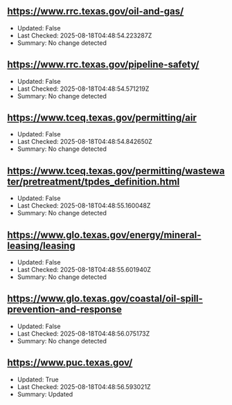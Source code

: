 ## https://www.rrc.texas.gov/oil-and-gas/
- Updated: False
- Last Checked: 2025-08-18T04:48:54.223287Z
- Summary: No change detected

## https://www.rrc.texas.gov/pipeline-safety/
- Updated: False
- Last Checked: 2025-08-18T04:48:54.571219Z
- Summary: No change detected

## https://www.tceq.texas.gov/permitting/air
- Updated: False
- Last Checked: 2025-08-18T04:48:54.842650Z
- Summary: No change detected

## https://www.tceq.texas.gov/permitting/wastewater/pretreatment/tpdes_definition.html
- Updated: False
- Last Checked: 2025-08-18T04:48:55.160048Z
- Summary: No change detected

## https://www.glo.texas.gov/energy/mineral-leasing/leasing
- Updated: False
- Last Checked: 2025-08-18T04:48:55.601940Z
- Summary: No change detected

## https://www.glo.texas.gov/coastal/oil-spill-prevention-and-response
- Updated: False
- Last Checked: 2025-08-18T04:48:56.075173Z
- Summary: No change detected

## https://www.puc.texas.gov/
- Updated: True
- Last Checked: 2025-08-18T04:48:56.593021Z
- Summary: Updated


